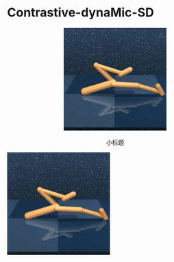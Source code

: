 # Contrastive-dynaMic-SD

<div style="text-align: center;">
  <img src="前空翻两圈.gif" alt="GIF 描述" />
  <p style="text-align: center;">小标题</p>
</div>


![示例GIF图](前空翻两圈.gif "这是一个示例GIF")
